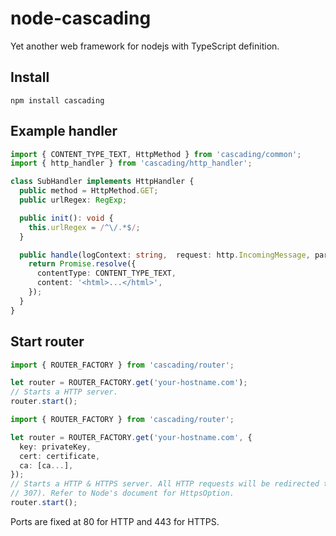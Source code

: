 # node-cascading
Yet another web framework for nodejs with TypeScript definition.

## Install
```
npm install cascading
```

## Example handler

```TypeScript
import { CONTENT_TYPE_TEXT, HttpMethod } from 'cascading/common';
import { http_handler } from 'cascading/http_handler';

class SubHandler implements HttpHandler {
  public method = HttpMethod.GET;
  public urlRegex: RegExp;

  public init(): void {
    this.urlRegex = /^\/.*$/;
  }

  public handle(logContext: string,  request: http.IncomingMessage, parsedUrl: url.Url): Promise<HttpResponse> {
    return Promise.resolve({
      contentType: CONTENT_TYPE_TEXT,
      content: '<html>...</html>',
    });
  }
}
```

## Start router

```TypeScript
import { ROUTER_FACTORY } from 'cascading/router';

let router = ROUTER_FACTORY.get('your-hostname.com');
// Starts a HTTP server.
router.start();

```

```TypeScript
import { ROUTER_FACTORY } from 'cascading/router';

let router = ROUTER_FACTORY.get('your-hostname.com', {
  key: privateKey,
  cert: certificate,
  ca: [ca...],
});
// Starts a HTTP & HTTPS server. All HTTP requests will be redirected to HTTPS temporarily (Code
// 307). Refer to Node's document for HttpsOption.
router.start();

```

Ports are fixed at 80 for HTTP and 443 for HTTPS.
